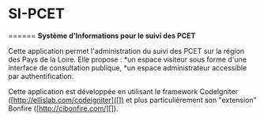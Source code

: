 # SI-PCET
======
**Système d'Informations pour le suivi des PCET**

Cette application permet l'administration du suivi des PCET sur la région 
des Pays de la Loire. Elle propose :
*un espace visiteur sous forme d'une interface de consultation publique,
*un espace administrateur accessible par authentification.

Cette application est développée en utilisant le framework CodeIgniter 
([http://ellislab.com/codeigniter]([]) et plus particulièrement son 
"extension" Bonfire ([http://cibonfire.com/][]).